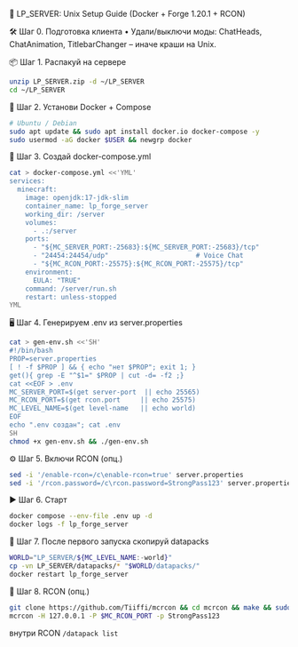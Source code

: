 📘 LP_SERVER: Unix Setup Guide (Docker + Forge 1.20.1 + RCON)

🛠  Шаг 0. Подготовка клиента
• Удали/выключи моды: ChatHeads, ChatAnimation, TitlebarChanger – иначе краши на Unix.

📦  Шаг 1. Распакуй на сервере
```bash
unzip LP_SERVER.zip -d ~/LP_SERVER
cd ~/LP_SERVER
```

🐳  Шаг 2. Установи Docker + Compose
```bash
# Ubuntu / Debian
sudo apt update && sudo apt install docker.io docker-compose -y
sudo usermod -aG docker $USER && newgrp docker
```

📝  Шаг 3. Создай docker-compose.yml
```bash
cat > docker-compose.yml <<'YML'
services:
  minecraft:
    image: openjdk:17-jdk-slim
    container_name: lp_forge_server
    working_dir: /server
    volumes:
      - .:/server
    ports:
      - "${MC_SERVER_PORT:-25683}:${MC_SERVER_PORT:-25683}/tcp"
      - "24454:24454/udp"                      # Voice Chat
      - "${MC_RCON_PORT:-25575}:${MC_RCON_PORT:-25575}/tcp"
    environment:
      EULA: "TRUE"
    command: /server/run.sh
    restart: unless-stopped
YML
```

🖥  Шаг 4. Генерируем .env из server.properties
```bash
cat > gen-env.sh <<'SH'
#!/bin/bash
PROP=server.properties
[ ! -f $PROP ] && { echo "нет $PROP"; exit 1; }
get(){ grep -E "^$1=" $PROP | cut -d= -f2 ;}
cat <<EOF > .env
MC_SERVER_PORT=$(get server-port  || echo 25565)
MC_RCON_PORT=$(get rcon.port     || echo 25575)
MC_LEVEL_NAME=$(get level-name   || echo world)
EOF
echo ".env создан"; cat .env
SH
chmod +x gen-env.sh && ./gen-env.sh
```
⚙️  Шаг 5. Включи RCON (опц.)
```bash
sed -i '/enable-rcon=/c\enable-rcon=true' server.properties
sed -i '/rcon.password=/c\rcon.password=StrongPass123' server.properties
```

▶️  Шаг 6. Старт
```bash
docker compose --env-file .env up -d
docker logs -f lp_forge_server 
```

📁  Шаг 7. После первого запуска скопируй datapacks
```bash
WORLD="LP_SERVER/${MC_LEVEL_NAME:-world}"
cp -vn LP_SERVER/datapacks/* "$WORLD/datapacks/"
docker restart lp_forge_server
```

🔑  Шаг 8. RCON (опц.)
```bash
git clone https://github.com/Tiiffi/mcrcon && cd mcrcon && make && sudo install mcrcon /usr/local/bin
mcrcon -H 127.0.0.1 -P $MC_RCON_PORT -p StrongPass123
```
внутри RCON
```/datapack list ```